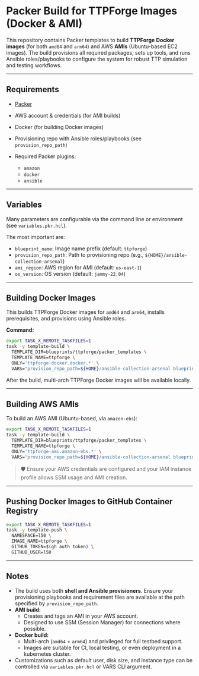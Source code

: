 # Packer Build for TTPForge Images (Docker & AMI)

This repository contains Packer templates to build **TTPForge**
**Docker images** (for both `amd64` and `arm64`) and AWS **AMIs** (Ubuntu-based
EC2 images). The build provisions all required packages, sets up tools, and
runs Ansible roles/playbooks to configure the system for robust TTP simulation
and testing workflows.

---

## Requirements

- [Packer](https://www.packer.io/)
- AWS account & credentials (for AMI builds)
- Docker (for building Docker images)
- Provisioning repo with Ansible roles/playbooks (see `provision_repo_path`)
- Required Packer plugins:

  - `amazon`
  - `docker`
  - `ansible`

---

## Variables

Many parameters are configurable via the command line or environment
(see `variables.pkr.hcl`).

The most important are:

- `blueprint_name`: Image name prefix (default: `ttpforge`)
- `provision_repo_path`: Path to provisioning repo (e.g., `${HOME}/ansible-collection-arsenal`)
- `ami_region`: AWS region for AMI (default: `us-east-1`)
- `os_version`: OS version (default: `jammy-22.04`)

---

## Building Docker Images

This builds TTPForge Docker images for `amd64` and `arm64`, installs
prerequisites, and provisions using Ansible roles.

**Command:**

```bash
export TASK_X_REMOTE_TASKFILES=1
task -y template-build \
  TEMPLATE_DIR=blueprints/ttpforge/packer_templates \
  TEMPLATE_NAME=ttpforge \
  ONLY='ttpforge-docker.docker.*' \
  VARS="provision_repo_path=${HOME}/ansible-collection-arsenal blueprint_name=ttpforge"
```

After the build, multi-arch TTPForge Docker images will be available locally.

---

## Building AWS AMIs

To build an AWS AMI (Ubuntu-based, via `amazon-ebs`):

```bash
export TASK_X_REMOTE_TASKFILES=1
task -y template-build \
  TEMPLATE_DIR=blueprints/ttpforge/packer_templates \
  TEMPLATE_NAME=ttpforge \
  ONLY='ttpforge-ami.amazon-ebs.*' \
  VARS="provision_repo_path=${HOME}/ansible-collection-arsenal blueprint_name=ttpforge"
```

> 🛡️ Ensure your AWS credentials are configured and your IAM instance profile
> allows SSM usage and AMI creation.

---

## Pushing Docker Images to GitHub Container Registry

```bash
export TASK_X_REMOTE_TASKFILES=1
task -y template-push \
  NAMESPACE=l50 \
  IMAGE_NAME=ttpforge \
  GITHUB_TOKEN=$(gh auth token) \
  GITHUB_USER=l50
```

---

## Notes

- The build uses both **shell and Ansible provisioners**. Ensure your
  provisioning playbooks and requirement files are available at the path
  specified by `provision_repo_path`.
- **AMI build:**
  - Creates and tags an AMI in your AWS account.
  - Designed to use SSM (Session Manager) for connections where possible.
- **Docker build:**
  - Multi-arch (`amd64` + `arm64`) and privileged for full testbed support.
  - Images are suitable for CI, local testing, or even deployment in a
    kubernetes cluster.
- Customizations such as default user, disk size, and instance type can be
  controlled via `variables.pkr.hcl` or VARS CLI argument.
